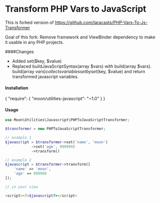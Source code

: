 # Transform PHP Vars to JavaScript

This is forked version of https://github.com/laracasts/PHP-Vars-To-Js-Transformer

Goal of this fork: Remove framework and ViewBinder dependency to make it usable in any PHP projects.

####Changes

* Added set($key, $value)
* Replaced buildJavaScriptSyntax(array $vars) with build(array $vars). build(array $vars) collects variables set by set($key, $value) and return transformed javascript variables.

#### Installation

{
    "require": {
        "moon/utilities-javascript": "~1.0"
    }
}

#### Usage

```php
use Moon\Utilities\Javascript\PHPToJavaScriptTransformer;

$transformer = new PHPToJavaScriptTransformer;

// example 1
$javascript = $transformer->set('name', 'moon')
			->set('age', 999999)
            ->transform()

// example 2
$javascript = $transformer->transform([
	'name' => 'moon',
    'age' => 999999
]);

// in your view

<script><?=$javascript?></script>

```

